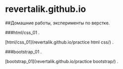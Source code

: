 # revertalik.github.io
##Домашние работы, эксперименты по верстке.  

###html/css_01 . 

[html/css_01](revertalik.github.io/practice html css/) . 

###bootstrap_01 . 

[bootstrap_01](revertalik.github.io/practice bootstrap/) . 
